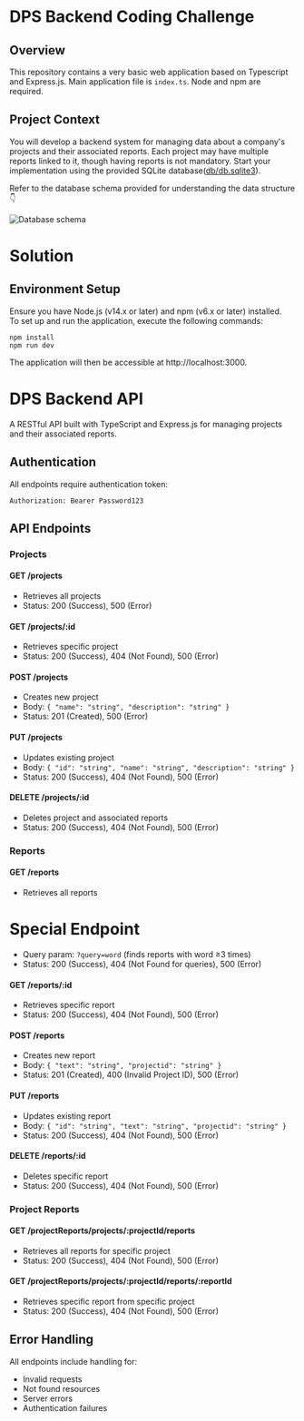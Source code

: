 # DPS Backend Coding Challenge

## Overview

This repository contains a very basic web application based on Typescript and Express.js. Main application file is `index.ts`. Node and npm are required.

## Project Context

You will develop a backend system for managing data about a company's projects and their associated reports. Each project may have multiple reports linked to it, though having reports is not mandatory. Start your implementation using the provided SQLite database([db/db.sqlite3](./db/db.sqlite3)).

Refer to the database schema provided for understanding the data structure 👇

![Database schema](images/database_schema.png)

# Solution

## Environment Setup

Ensure you have Node.js (v14.x or later) and npm (v6.x or later) installed.  
To set up and run the application, execute the following commands:

```
npm install
npm run dev
```

The application will then be accessible at http://localhost:3000.

# DPS Backend API

A RESTful API built with TypeScript and Express.js for managing projects and their associated reports.

## Authentication

All endpoints require authentication token:
```
Authorization: Bearer Password123
```

## API Endpoints

### Projects

#### GET /projects
- Retrieves all projects
- Status: 200 (Success), 500 (Error)

#### GET /projects/:id
- Retrieves specific project
- Status: 200 (Success), 404 (Not Found), 500 (Error)

#### POST /projects
- Creates new project
- Body: `{ "name": "string", "description": "string" }`
- Status: 201 (Created), 500 (Error)

#### PUT /projects
- Updates existing project
- Body: `{ "id": "string", "name": "string", "description": "string" }`
- Status: 200 (Success), 404 (Not Found), 500 (Error)

#### DELETE /projects/:id
- Deletes project and associated reports
- Status: 200 (Success), 404 (Not Found), 500 (Error)

### Reports

#### GET /reports
- Retrieves all reports
# Special Endpoint
- Query param: `?query=word` (finds reports with word ≥3 times)
- Status: 200 (Success), 404 (Not Found for queries), 500 (Error)

#### GET /reports/:id
- Retrieves specific report
- Status: 200 (Success), 404 (Not Found), 500 (Error)

#### POST /reports
- Creates new report
- Body: `{ "text": "string", "projectid": "string" }`
- Status: 201 (Created), 400 (Invalid Project ID), 500 (Error)

#### PUT /reports
- Updates existing report
- Body: `{ "id": "string", "text": "string", "projectid": "string" }`
- Status: 200 (Success), 404 (Not Found), 500 (Error)

#### DELETE /reports/:id
- Deletes specific report
- Status: 200 (Success), 404 (Not Found), 500 (Error)

### Project Reports

#### GET /projectReports/projects/:projectId/reports
- Retrieves all reports for specific project
- Status: 200 (Success), 404 (Not Found), 500 (Error)

#### GET /projectReports/projects/:projectId/reports/:reportId
- Retrieves specific report from specific project
- Status: 200 (Success), 404 (Not Found), 500 (Error)

## Error Handling

All endpoints include handling for:
- Invalid requests
- Not found resources
- Server errors
- Authentication failures
